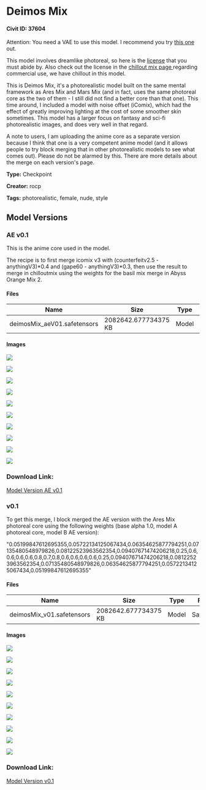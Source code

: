 # Deimos Mix

#### Civit ID: 37604

<p>Attention: You need a VAE to use this model. I recommend you try <a target="_blank" rel="ugc" href="https://huggingface.co/stabilityai/sd-vae-ft-mse-original/tree/main">this one</a> out.</p><p></p><p>This model involves dreamlike photoreal, so here is the <a target="_blank" rel="ugc" href="https://huggingface.co/dreamlike-art/dreamlike-photoreal-2.0/blob/main/LICENSE.md">license</a> that you must abide by. Also check out the license in the <a target="_blank" rel="ugc" href="https://civitai.com/models/6424/chilloutmix">chillout mix page </a>regarding commercial use, we have chillout in this model.</p><p></p><p>This is Deimos Mix, it's a photorealistic model built on the same mental framework as Ares Mix and Mars Mix (and in fact, uses the same photoreal core as the two of them - I still did not find a better core than that one). This time around, I included a model with noise offset (iComix), which had the effect of greatly improving lighting at the cost of some smoother skin sometimes. This model has a larger focus on fantasy and sci-fi photorealistic images, and does very well in that regard.</p><p></p><p>A note to users, I am uploading the anime core as a separate version because I think that one is a very competent anime model (and it allows people to try block merging that in other photorealistic models to see what comes out). Please do not be alarmed by this. There are more details about the merge on each version's page.</p>

**Type:** Checkpoint

**Creator:** rocp

**Tags:** photorealistic, female, nude, style

## Model Versions

### AE v0.1

<p>This is the anime core used in the model.</p><p>The recipe is to first merge icomix v3 with (counterfeitv2.5 - anythingV3)*0.4 and (gape60 - anythingV3)*0.3, then use the result to merge in chilloutmix using the weights for the basil mix merge in Abyss Orange Mix 2.</p>

#### Files

| Name | Size | Type | Format | Download Url | AutoV1 | AutoV2 | SHA256 | CRC32 | BLAKE3 |
| --- | --- | --- | --- | --- | --- | --- | --- | --- | --- |
| deimosMix_aeV01.safetensors | 2082642.677734375 KB | Model | SafeTensor | https://civitai.com/api/download/models/43670 | C3BB150D | 62C5A822EC | 62C5A822EC7149EED56C23B10EFFA88A7EDC4DB8A72990EF0D96179890320D81 | 879E23C7 | 2AAB4166CF481A19DA5507A73AFBE4C247818DF5421FFDB4061FD439FC66649E |

#### Images

<p><img src="https://image.civitai.com/xG1nkqKTMzGDvpLrqFT7WA/972ab798-1c2b-4d1a-0654-192c145e0100/width=450/480394.jpeg" /></p>

<p><img src="https://image.civitai.com/xG1nkqKTMzGDvpLrqFT7WA/66245e27-29be-4ea4-fbd5-168901886d00/width=450/480391.jpeg" /></p>

<p><img src="https://image.civitai.com/xG1nkqKTMzGDvpLrqFT7WA/338d15f0-2417-4f95-a783-5bca6568a600/width=450/480393.jpeg" /></p>

<p><img src="https://image.civitai.com/xG1nkqKTMzGDvpLrqFT7WA/1b72d5c0-52f8-41f1-14d5-718614dab000/width=450/480396.jpeg" /></p>

<p><img src="https://image.civitai.com/xG1nkqKTMzGDvpLrqFT7WA/e8d70791-62ea-4d28-3462-e2a1d9c76b00/width=450/480392.jpeg" /></p>

<p><img src="https://image.civitai.com/xG1nkqKTMzGDvpLrqFT7WA/70c40732-443c-4af8-6100-71f457deff00/width=450/480388.jpeg" /></p>

<p><img src="https://image.civitai.com/xG1nkqKTMzGDvpLrqFT7WA/a454e9a3-8ef1-4f1e-46db-61c3138cbc00/width=450/480389.jpeg" /></p>

<p><img src="https://image.civitai.com/xG1nkqKTMzGDvpLrqFT7WA/793a6b70-43b3-42ec-30ad-fb944ea31400/width=450/480384.jpeg" /></p>

<p><img src="https://image.civitai.com/xG1nkqKTMzGDvpLrqFT7WA/84e67a51-75df-486a-4ee8-4312c0bd6700/width=450/480395.jpeg" /></p>

<p><img src="https://image.civitai.com/xG1nkqKTMzGDvpLrqFT7WA/d7f282d4-6780-4eb5-17a6-092d37683300/width=450/480390.jpeg" /></p>

### Download Link:

[Model Version AE v0.1](https://civitai.com/api/download/models/43670)

### v0.1

<p>To get this merge, I block merged the AE version with the Ares Mix photoreal core using the following weights (base alpha 1.0, model A photoreal core, model B AE version):</p><p>"0.05199847612695355,0.05722134125067434,0.06354625877794251,0.07135480548979826,0.08122523963562354,0.09407671474206218,0.25,0.6,0.6,0.6,0.6,0.8,0.7,0.8,0.6,0.6,0.6,0.6,0.25,0.09407671474206218,0.08122523963562354,0.07135480548979826,0.06354625877794251,0.05722134125067434,0.05199847612695355"</p>

#### Files

| Name | Size | Type | Format | Download Url | AutoV1 | AutoV2 | SHA256 | CRC32 | BLAKE3 |
| --- | --- | --- | --- | --- | --- | --- | --- | --- | --- |
| deimosMix_v01.safetensors | 2082642.677734375 KB | Model | SafeTensor | https://civitai.com/api/download/models/43578 | C3BB150D | 6DF7C60698 | 6DF7C60698C263FB08D5F9297F933231E98D54D6CCBAEC3B8BDCEA156C907655 | 98AD7069 | 33070D11BD8AC8565B4B1F021AC9D74A9C48650EEB7E04BE27095F1D7E1045F4 |

#### Images

<p><img src="https://image.civitai.com/xG1nkqKTMzGDvpLrqFT7WA/0cae9d98-17ab-40f1-49de-f913962a3000/width=450/477209.jpeg" /></p>

<p><img src="https://image.civitai.com/xG1nkqKTMzGDvpLrqFT7WA/08a41717-2ff8-4c2f-50bd-a642c08baf00/width=450/477210.jpeg" /></p>

<p><img src="https://image.civitai.com/xG1nkqKTMzGDvpLrqFT7WA/4f0469c1-aa2b-4cb1-add4-31441b9db500/width=450/477206.jpeg" /></p>

<p><img src="https://image.civitai.com/xG1nkqKTMzGDvpLrqFT7WA/735ec1df-c385-4213-3b17-63ae1db27500/width=450/477213.jpeg" /></p>

<p><img src="https://image.civitai.com/xG1nkqKTMzGDvpLrqFT7WA/f79c9b46-565c-46f1-6e1c-b7318d7e8100/width=450/477211.jpeg" /></p>

<p><img src="https://image.civitai.com/xG1nkqKTMzGDvpLrqFT7WA/1e237936-17b2-482f-2033-78b556daf300/width=450/477217.jpeg" /></p>

<p><img src="https://image.civitai.com/xG1nkqKTMzGDvpLrqFT7WA/26ba6805-8fb7-49a9-964f-676a5bcf6600/width=450/477212.jpeg" /></p>

<p><img src="https://image.civitai.com/xG1nkqKTMzGDvpLrqFT7WA/0855ebb3-56e8-43de-14e0-a4e941a37e00/width=450/477208.jpeg" /></p>

<p><img src="https://image.civitai.com/xG1nkqKTMzGDvpLrqFT7WA/a9caabf2-7d56-4634-955c-c83ffa538a00/width=450/477215.jpeg" /></p>

<p><img src="https://image.civitai.com/xG1nkqKTMzGDvpLrqFT7WA/99c49bac-f996-46f4-5d20-54f14b5b4200/width=450/477205.jpeg" /></p>

### Download Link:

[Model Version v0.1](https://civitai.com/api/download/models/43578)

